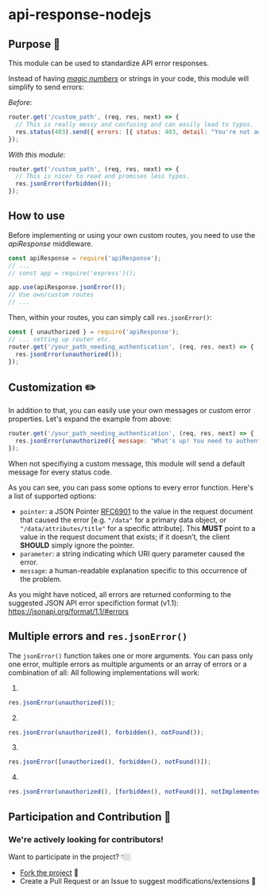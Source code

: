 # api-response-nodejs

## Purpose 🤨
This module can be used to standardize API error responses.

Instead of having [_magic numbers_](https://en.wikipedia.org/wiki/Magic_number_(programming)#Unnamed_numerical_constants) or strings in your code, this module will simplify to send errors: 

_Before_:
```js
router.get('/custom_path', (req, res, next) => {
  // This is really messy and confusing and can easily lead to typos.
  res.status(403).send({ errors: [{ status: 403, detail: "You're not authorized" }] });
});
```
_With this module_:
```js
router.get('/custom_path', (req, res, next) => {
  // This is nicer to read and promises less typos.
  res.jsonError(forbidden());
});
```

## How to use
Before implementing or using your own custom routes, you need to use the _apiResponse_ middleware.

```js
const apiResponse = require('apiResponse');
// ...
// const app = require('express')();

app.use(apiResponse.jsonError());
// Use own/custom routes
// ...
```

Then, within your routes, you can simply call `res.jsonError()`: 
```js
const { unauthorized } = require('apiResponse');
// ... setting up router etc.
router.get('/your_path_needing_authentication', (req, res, next) => {
  res.jsonError(unauthorized());
});
```

## Customization ✏️
In addition to that, you can easily use your own messages or custom error properties. Let's expand the example from above:
```js
router.get('/your_path_needing_authentication', (req, res, next) => {
  res.jsonError(unauthorized({ message: "What's up! You need to authenticate before being able to continue." }));
});
```

When not specifiying a custom message, this module will send a default message for every status code.

As you can see, you can pass some options to every error function. Here's a list of supported options: 

- `pointer`: a JSON Pointer [RFC6901](https://tools.ietf.org/html/rfc6901) to the value in the request document that caused the error [e.g. `"/data"` for a primary data object, or `"/data/attributes/title"` for a specific attribute]. This __MUST__ point to a value in the request document that exists; if it doesn’t, the client __SHOULD__ simply ignore the pointer.
- `parameter`: a string indicating which URI query parameter caused the error.
- `message`: a human-readable explanation specific to this occurrence of the problem.

As you might have noticed, all errors are returned conforming to the suggested JSON API error specifiction format (v1.1): 
https://jsonapi.org/format/1.1/#errors

## Multiple errors and `res.jsonError()`
The `jsonError()` function takes one or more arguments. You can pass only one error, multiple errors as multiple arguments or an array of errors or a combination of all: 
All following implementations will work: 

1. 
```js
res.jsonError(unauthorized());
```
2. 
```js
res.jsonError(unauthorized(), forbidden(), notFound());
```
3.
```js
res.jsonError([unauthorized(), forbidden(), notFound()]);
```
4. 
```js
res.jsonError(unauthorized(), [forbidden(), notFound()], notImplemented());
```

## Participation and Contribution 🍻
### We're actively looking for contributors!
Want to participate in the project? 👇🏼  
  - [Fork the project](https://github.com/welljsjs/api-response-nodejs/fork/) 🍴
  - Create a Pull Request or an Issue to suggest modifications/extensions 🤝

